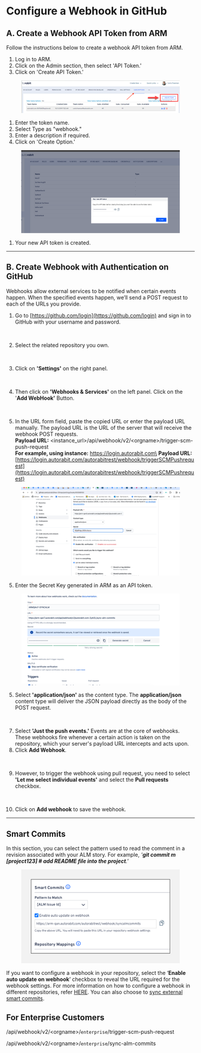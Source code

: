 # Configure a Webhook in GitHub

## A. Create a Webhook API Token from ARM

Follow the instructions below to create a webhook API token from ARM.

1. Log in to ARM.
2. Click on the Admin section, then select 'API Token.'
3. Click on 'Create API Token.'

<figure><img src="../../../../../.gitbook/assets/image (1) (1) (1) (1) (1) (1) (1) (1).png" alt=""><figcaption></figcaption></figure>

1. Enter the token name.
2. Select Type as "webhook."
3. Enter a description if required.
4. Click on 'Create Option.'

<figure><img src="../../../../../.gitbook/assets/image (4) (1) (1) (1).png" alt=""><figcaption></figcaption></figure>

1. Your new API token is created.

***

## B. Create Webhook with Authentication on GitHub

Webhooks allow external services to be notified when certain events happen. When the specified events happen, we’ll send a POST request to each of the URLs you provide.

1. Go to [https://github.com/login](https://github.com/login) and sign in to GitHub with your username and password.

<figure><img src="https://cdn.document360.io/8711f4e7-c040-4616-aac9-d947f87e4619/Images/Documentation/drexHowtoconfigureaWebhookinGITHUBcustom1.png" alt=""><figcaption></figcaption></figure>

2. Select the related repository you own.

<figure><img src="https://cdn.document360.io/8711f4e7-c040-4616-aac9-d947f87e4619/Images/Documentation/drexHowtoconfigureaWebhookinGITHUBcustom21.png" alt=""><figcaption></figcaption></figure>

3. Click on **'Settings'** on the right panel.

<figure><img src="https://cdn.document360.io/8711f4e7-c040-4616-aac9-d947f87e4619/Images/Documentation/drexHowtoconfigureaWebhookinGITHUBcustom31.png" alt=""><figcaption></figcaption></figure>

4. Then click on **'Webhooks & Services'** on the left panel. Click on the '**Add WebHook'** Button.

<figure><img src="https://cdn.document360.io/8711f4e7-c040-4616-aac9-d947f87e4619/Images/Documentation/drexHowtoconfigureaWebhookinGITHUBcustom41.png" alt=""><figcaption></figcaption></figure>

5. In the URL form field, paste the copied URL or enter the payload URL manually. The payload URL is the URL of the server that will receive the webhook POST requests. \
   **Payload URL:** \<instance\_url>/api/webhook/v2/\<orgname>/trigger-scm-push-request\
   **For example, using instance:** https://login.autorabit.com\
   **Payload URL:** [https://login.autorabit.com/autorabitrest/webhook/triggerSCMPushrequest](https://login.autorabit.com/autorabitrest/webhook/triggerSCMPushrequest)

<figure><img src="../../../../../.gitbook/assets/image (2) (1) (1) (1) (1) (1) (1).png" alt=""><figcaption></figcaption></figure>

5. Enter the Secret Key generated in ARM as an API token.

<figure><img src="../../../../../.gitbook/assets/image (3) (1) (1) (1) (1) (1) (1).png" alt=""><figcaption></figcaption></figure>

5. Select **'application/json'** as the content type. The **application/json** content type will deliver the JSON payload directly as the body of the POST request.

<figure><img src="https://cdn.document360.io/8711f4e7-c040-4616-aac9-d947f87e4619/Images/Documentation/drexHowtoconfigureaWebhookinGITHUBcustom61.png" alt=""><figcaption></figcaption></figure>

7. Select **'Just the push events.'** Events are at the core of webhooks. These webhooks fire whenever a certain action is taken on the repository, which your server's payload URL intercepts and acts upon.
8. Click **Add Webhook**.

&#x20;

<div align="left">

<figure><img src="https://cdn.document360.io/8711f4e7-c040-4616-aac9-d947f87e4619/Images/Documentation/drexHowtoconfigureaWebhookinGITHUBcustom71.png" alt="" width="563"><figcaption></figcaption></figure>

</div>

9. However, to trigger the webhook using pull request, you need to select **'Let me select individual events'** and select the **Pull requests** checkbox.

<div align="left">

<figure><img src="https://cdn.document360.io/8711f4e7-c040-4616-aac9-d947f87e4619/Images/Documentation/drexHowtoconfigureaWebhookinGITHUBcustom81.png" alt="" width="375"><figcaption></figcaption></figure>

</div>

10. Click on **Add webhook** to save the webhook.

***

## Smart Commits

In this section, you can select the pattern used to read the comment in a revision associated with your ALM story. For example, _'**git commit m \[project123] # add README file into the project**.'_

<figure><img src="../../../../../.gitbook/assets/image (4) (1) (1) (1) (1).png" alt=""><figcaption></figcaption></figure>

If you want to configure a webhook in your repository, select the ‘**Enable auto update on webhook**’ checkbox to reveal the URL required for the webhook settings. For more information on how to configure a webhook in different repositories, refer [HERE](file://product-guides/arm/arm-features/webhooks). You can also choose to [sync external smart commits](file://product-guides/arm/arm-features/version-control/introduction-to-version-control/version-control-repositories-summary).

## For Enterprise Customers

&#x20;/api/webhook/v2/\<orgname>/`enterprise`/trigger-scm-push-request

/api/webhook/v2/\<orgname>/`enterprise`/sync-alm-commits

&#x20;
